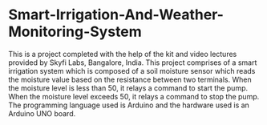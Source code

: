 # Smart-Irrigation-And-Weather-Monitoring-System
This is a project completed with the help of the kit and video lectures provided by Skyfi Labs, Bangalore, India. This project comprises of a smart irrigation system which is composed of a soil moisture sensor which reads the moisture value based on the resistance between two terminals. When the moisture level is less than 50, it relays a command to start the pump. When the moisture level exceeds 50, it relays a command to stop the pump. The programming language used is Arduino and the hardware used is an Arduino UNO board. 
